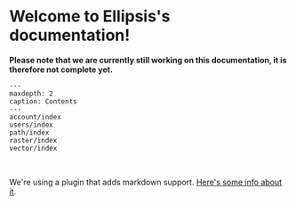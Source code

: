 # Welcome to Ellipsis's documentation!

**Please note that we are currently still working on this documentation, it is therefore not complete yet.**


```{toctree}
---
maxdepth: 2
caption: Contents
---
account/index
users/index
path/index
raster/index
vector/index
```

&nbsp;
&nbsp;

We're using a plugin that adds markdown support. [Here's some info about it](https://myst-parser.readthedocs.io/en/latest/syntax/roles-and-directives.html#roles-directives).
